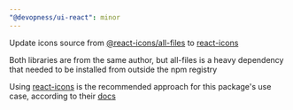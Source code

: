 ```yaml
---
"@devopness/ui-react": minor
---
```


Update icons source from [@react-icons/all-files](https://www.npmjs.com/package/@react-icons/all-files) to [react-icons](https://www.npmjs.com/package/react-icons)

Both libraries are from the same author, but all-files is a heavy dependency that needed to be installed from outside the npm registry

Using [react-icons](https://www.npmjs.com/package/react-icons) is the recommended approach for this package's use case, according to their [docs](https://react-icons.github.io/react-icons/)
